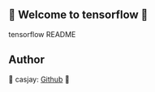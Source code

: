 ## 👋 Welcome to tensorflow 🚀  

tensorflow README  
  
  
## Author  

🤖 casjay: [Github](https://github.com/casjay) 🤖  
